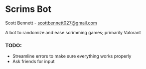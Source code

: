 # Scrims Bot

Scott Bennett - scottbennett027@gmail.com

A bot to randomize and ease scrimming games; primarily Valorant

### TODO:

-   Streamline errors to make sure everything works properly
-   Ask friends for input

